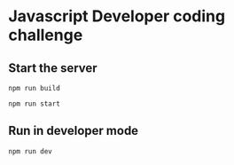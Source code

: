 # Javascript Developer coding challenge

## Start the server

```shell
npm run build

npm run start
```

## Run in developer mode 

```shell
npm run dev
```